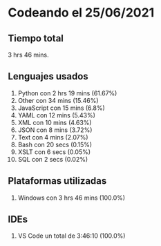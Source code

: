 # Codeando el 25/06/2021

## Tiempo total
3 hrs 46 mins.

## Lenguajes usados
1. Python con 2 hrs 19 mins (61.67%)
1. Other con 34 mins (15.46%)
1. JavaScript con 15 mins (6.8%)
1. YAML con 12 mins (5.43%)
1. XML con 10 mins (4.63%)
1. JSON con 8 mins (3.72%)
1. Text con 4 mins (2.07%)
1. Bash con 20 secs (0.15%)
1. XSLT con 6 secs (0.05%)
1. SQL con 2 secs (0.02%)

## Plataformas utilizadas
1. Windows con 3 hrs 46 mins (100.0%)

## IDEs
1. VS Code un total de 3:46:10 (100.0%)
